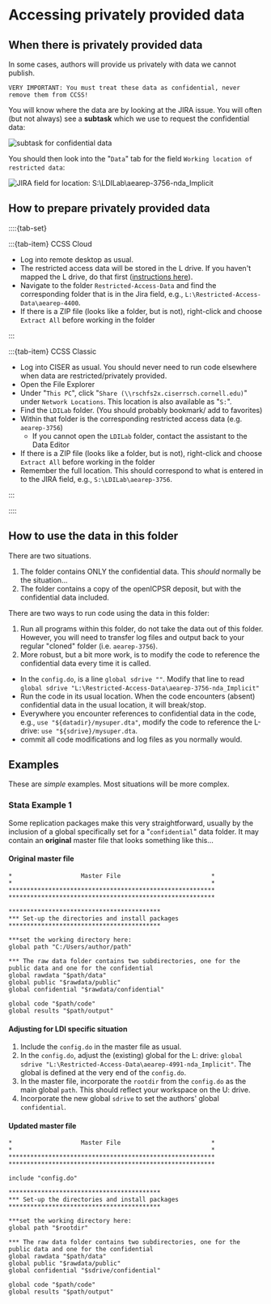 # Accessing privately provided data

## When there is privately provided data

In some cases, authors will provide us privately with data we cannot publish.

```{warning}
VERY IMPORTANT: You must treat these data as confidential, never remove them from CCSS!
```

You will know where the data are by looking at the JIRA issue. You will often (but not always) see a **subtask** which we use to request the confidential data:

![subtask for confidential data](/images/jira-subtask-restricted.png)

You should then look into the "`Data`" tab for the field `Working location of restricted data`:

![JIRA field for location: S:\LDILab\aearep-3756-nda_Implicit](/images/jira-field-restricted-data.png)


## How to prepare privately provided data

::::{tab-set}

:::{tab-item} CCSS Cloud

- Log into remote desktop as usual.
- The restricted access data will be stored in the L drive. If you haven't mapped the L drive, do that first ([instructions here](https://labordynamicsinstitute.github.io/ldilab-manual/95-10-windows-remote.html)).
- Navigate to the folder `Restricted-Access-Data` and find the corresponding folder that is in the Jira field, e.g., `L:\Restricted-Access-Data\aearep-4400`.
- If there is a ZIP file (looks like a folder, but is not), right-click and choose `Extract All` before working in the folder

:::

:::{tab-item} CCSS Classic

- Log into CISER as usual. You should never need to run code elsewhere when data are restricted/privately provided.
- Open the File Explorer
- Under "`This PC`", click "`Share (\\rschfs2x.ciserrsch.cornell.edu)`" under `Network Locations`. This location is also available as "`S:`".
- Find the `LDILab` folder. (You should probably bookmark/ add to favorites) 
- Within that folder is the corresponding restricted access data (e.g. `aearep-3756`)
   - If you cannot open the `LDILab` folder, contact the assistant to the Data Editor 
- If there is a ZIP file (looks like a folder, but is not), right-click and choose `Extract All` before working in the folder
- Remember the full location. This should correspond to what is entered in to the JIRA field, e.g., `S:\LDILab\aearep-3756`.

:::


::::

## How to use the data in this folder

There are two situations. 

1. The folder contains ONLY the confidential data. This *should* normally be the situation...
2. The folder contains a copy of the openICPSR deposit, but with the confidential data included.

There are two ways to run code using the data in this folder:

1. Run all programs within this folder, do not take the data out of this folder. However, you will need to transfer log files and output back to your regular "cloned" folder (i.e. `aearep-3756`).
2. More robust, but a bit more work, is to modify the code to reference the confidential data every time it is called.
  - In the `config.do`, is a line `global sdrive ""`. Modify that line to read `global sdrive "L:\Restricted-Access-Data\aearep-3756-nda_Implicit"`
  - Run the code in its usual location. When the code encounters (absent) confidential data in the usual location, it will break/stop.
  - Everywhere you encounter references to confidential data in the code, e.g., `use "${datadir}/mysuper.dta"`, modify the code to reference the L-drive: `use "${sdrive}/mysuper.dta`. 
  - commit all code modifications and log files as you normally would.

## Examples

These are *simple* examples. Most situations will be more complex.

### Stata Example 1

Some replication packages make this very straightforward, usually by the inclusion of a global specifically set for a "`confidential`" data folder. It may contain an **original** master file that looks something like this...

#### Original master file

```
*					Master File							*
*														*
*********************************************************
*********************************************************

******************************************
*** Set-up the directories and install packages
******************************************

***set the working directory here:
global path "C:/Users/author/path"

*** The raw data folder contains two subdirectories, one for the public data and one for the confidential
global rawdata "$path/data"
global public "$rawdata/public"
global confidential "$rawdata/confidential"

global code "$path/code"
global results "$path/output"
```

#### Adjusting for LDI specific situation

1. Include the `config.do` in the master file as usual.
2. In the `config.do`, adjust the (existing) global for the L: drive: `global sdrive "L:\Restricted-Access-Data\aearep-4991-nda_Implicit"`. The global is defined at the very end of the `config.do`.
3. In the master file, incorporate the `rootdir` from the `config.do` as the main global `path`. This should reflect your workspace on the U: drive.
4. Incorporate the new global `sdrive` to set the authors' global `confidential`. 

#### Updated master file

```
*					Master File							*
*														*
*********************************************************
*********************************************************

include "config.do"

******************************************
*** Set-up the directories and install packages
******************************************

***set the working directory here:
global path "$rootdir"

*** The raw data folder contains two subdirectories, one for the public data and one for the confidential
global rawdata "$path/data"
global public "$rawdata/public"
global confidential "$sdrive/confidential"

global code "$path/code"
global results "$path/output"
```



